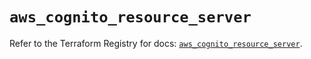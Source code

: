 # `aws_cognito_resource_server`

Refer to the Terraform Registry for docs: [`aws_cognito_resource_server`](https://registry.terraform.io/providers/hashicorp/aws/6.2.0/docs/resources/cognito_resource_server).
